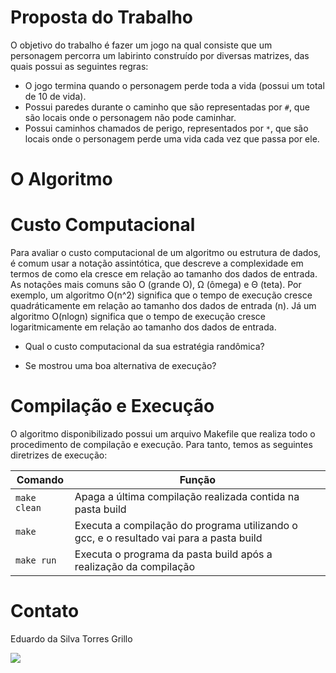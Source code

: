 # Proposta do Trabalho

O objetivo do trabalho é fazer um jogo na qual consiste que um personagem percorra um labirinto construído por diversas matrizes, das quais possui as seguintes regras:
- O jogo termina quando o personagem perde toda a vida (possui um total de 10 de vida).
- Possui paredes durante o caminho que são representadas por ```#```, que são locais onde o personagem não pode caminhar.
- Possui caminhos chamados de perigo, representados por ```*```, que são locais onde o personagem perde uma vida cada vez que passa por ele.

# O Algoritmo


# Custo Computacional

Para avaliar o custo computacional de um algoritmo ou estrutura de dados, é comum usar a notação assintótica, que descreve a complexidade em termos de como ela cresce em relação ao tamanho dos dados de entrada. As notações mais comuns são O (grande O), Ω (ômega) e Θ (teta). Por exemplo, um algoritmo O(n^2) significa que o tempo de execução cresce quadráticamente em relação ao tamanho dos dados de entrada (n). Já um algoritmo O(nlogn) significa que o tempo de execução cresce logaritmicamente em relação ao tamanho dos dados de entrada.

- Qual o custo computacional da sua estratégia randômica? 

- Se mostrou uma boa alternativa de execução?

# Compilação e Execução

O algoritmo disponibilizado possui um arquivo Makefile que realiza todo o procedimento de compilação e execução. Para tanto, temos as seguintes diretrizes de execução:

<div>

| Comando                |  Função                                                                                           |
| -----------------------| ------------------------------------------------------------------------------------------------- |
|  `make clean`          | Apaga a última compilação realizada contida na pasta build                                        |
|  `make`                | Executa a compilação do programa utilizando o gcc, e o resultado vai para a pasta build           |
|  `make run`            | Executa o programa da pasta build após a realização da compilação                                 |

</div>

# Contato

<div>
<p align="justify"> Eduardo da Silva Torres Grillo </p>
<a href="https://t.me/eduardogrilloo">
<img align="center" src="https://img.shields.io/badge/Telegram-2CA5E0?style=for-the-badge&logo=telegram&logoColor=white"/> 
</div>
